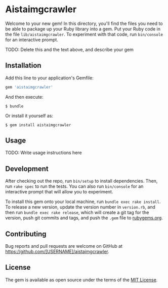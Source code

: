 # Aistaimgcrawler

Welcome to your new gem! In this directory, you'll find the files you need to be able to package up your Ruby library into a gem. Put your Ruby code in the file `lib/aistaimgcrawler`. To experiment with that code, run `bin/console` for an interactive prompt.

TODO: Delete this and the text above, and describe your gem

## Installation

Add this line to your application's Gemfile:

```ruby
gem 'aistaimgcrawler'
```

And then execute:

    $ bundle

Or install it yourself as:

    $ gem install aistaimgcrawler

## Usage

TODO: Write usage instructions here

## Development

After checking out the repo, run `bin/setup` to install dependencies. Then, run `rake spec` to run the tests. You can also run `bin/console` for an interactive prompt that will allow you to experiment.

To install this gem onto your local machine, run `bundle exec rake install`. To release a new version, update the version number in `version.rb`, and then run `bundle exec rake release`, which will create a git tag for the version, push git commits and tags, and push the `.gem` file to [rubygems.org](https://rubygems.org).

## Contributing

Bug reports and pull requests are welcome on GitHub at https://github.com/[USERNAME]/aistaimgcrawler.


## License

The gem is available as open source under the terms of the [MIT License](http://opensource.org/licenses/MIT).

